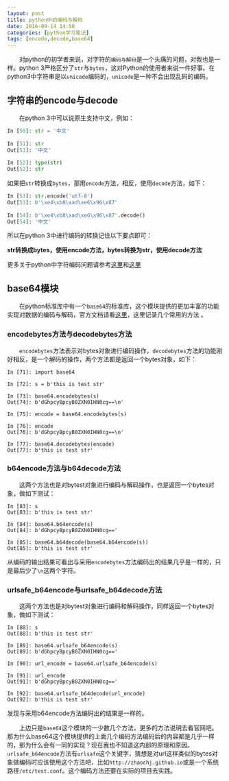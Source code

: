 ```yaml
---
layout: post
title: python中的编码与解码
date: 2016-09-14 14:50
categories: [python学习笔记]
tags: [encode,decode,base64]
---
```

 
　　对python的初学者来说，对字符的`编码与解码`是一个头痛的问题，对我也是一样。python 3严格区分了`str`与`bytes`，这对Python的使用者来说一件好事。在python3中字符串是以`unicode`编码的，`unicode`是一种不会出现乱码的编码。
<!--more-->
 
 
## 字符串的encode与decode
 
　　在python 3中可以说原生支持中文，例如：
 
```python
In [50]: str = '中文'
 
In [51]: str
Out[51]: '中文'
 
In [52]: type(str)
Out[52]: str
```
 
如果把`str`转换成`bytes`，那用`encode`方法，相反，使用`decode`方法，如下：
 
```python
In [53]: str.encode('utf-8')
Out[53]: b'\xe4\xb8\xad\xe6\x96\x87'
 
In [54]: b'\xe4\xb8\xad\xe6\x96\x87'.decode()
Out[54]: '中文'
```
 
所以在python 3中进行编码的转换记住以下要点即可：
 
**str转换成bytes，使用encode方法，bytes转换为str，使用decode方法**
 
更多关于python中字符编码问题请参考[这里](http://www.ituring.com.cn/article/1116)和[这里](http://www.liaoxuefeng.com/wiki/0014316089557264a6b348958f449949df42a6d3a2e542c000/001431664106267f12e9bef7ee14cf6a8776a479bdec9b9000)
 
 
## base64模块
 
　　在python标准库中有一个`base64`的标准库，这个模块提供的更加丰富的功能实现对数据的编码与解码，官方文档请看[这里](https://docs.python.org/3/library/base64.html#base64.urlsafe_b64decode)，这里记录几个常用的方法 。
 
### encodebytes方法与decodebytes方法
 
　　`encodebytes`方法表示对bytes对象进行编码操作，`decodebytes`方法的功能刚好相反，是一个解码的操作，两个方法都是返回一个bytes对象，如下：
 
```ipython
In [71]: import base64
 
In [72]: s = b'this is test str'
 
In [73]: base64.encodebytes(s)
Out[74]: b'dGhpcyBpcyB0ZXN0IHN0cg==\n'
 
In [75]: encode = base64.encodebytes(s)
 
In [76]: encode
Out[76]: b'dGhpcyBpcyB0ZXN0IHN0cg==\n'
 
In [77]: base64.decodebytes(encode)
Out[77]: b'this is test str'
```
 
### b64encode方法与b64decode方法
 
　　这两个方法也是对bytest对象进行编码与解码操作，也是返回一个bytes对象，做如下测试：
 
```ipython
In [83]: s
Out[83]: b'this is test str'
 
In [84]: base64.b64encode(s)
Out[84]: b'dGhpcyBpcyB0ZXN0IHN0cg=='
 
In [85]: base64.b64decode(base64.b64encode(s))
Out[85]: b'this is test str'
```
 
从编码的输出结果可看出与采用`encodebytes`方法编码出的结果几乎是一样的，只是最后少了`\n`这两个字符。
 
 
### urlsafe_b64encode与urlsafe_b64decode方法
 
　　这两个方法也是对bytest对象进行编码和解码操作，同样返回一个bytes对象，做如下测试：
 
```ipython
In [88]: s
Out[88]: b'this is test str'
 
In [89]: base64.urlsafe_b64encode(s)
Out[89]: b'dGhpcyBpcyB0ZXN0IHN0cg=='
 
In [90]: url_encode = base64.urlsafe_b64encode(s)
 
In [91]: url_encode
Out[91]: b'dGhpcyBpcyB0ZXN0IHN0cg=='
 
In [92]: base64.urlsafe_b64decode(url_encode)
Out[92]: b'this is test str'
```
 
发现与采用b64encode方法编码出的结果是一样的。
 
　　上边只是`base64`这个模块的一少数几个方法，更多的方法说明去看官网吧。那为什么base64这个模块提供的上面几个编码方法编码后的内容都是几乎一样的，那为什么会有一同的实现？现在我也不知道这内部的原理和原因。`urlsafe_b64encode`方法有`urlsafe`这个关键字，猜想是对url这样类似的bytes对象做编码时应该使用这个方法吧，比如`http://zhaochj.github.io`或是一个系统路径`/etc/test.conf`。这个编码方法还要在实际的项目去实践。
 

